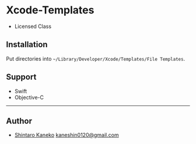 # Xcode-Templates

- Licensed Class


## Installation

Put directories into `~/Library/Developer/Xcode/Templates/File Templates`.


## Support

- Swift
- Objective-C


---

## Author

- [Shintaro Kaneko](https://github.com/kaneshin) <kaneshin0120@gmail.com>

